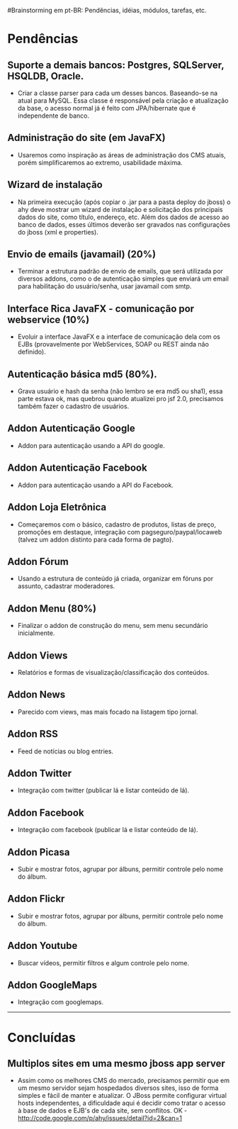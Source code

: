 #Brainstorming em pt-BR: Pendências, idéias, módulos, tarefas, etc.

# Pendências #

## Suporte a demais bancos: Postgres, SQLServer, HSQLDB, Oracle. ##
  * Criar a classe parser para cada um desses bancos. Baseando-se na atual para MySQL. Essa classe é responsável pela criação e atualização da base, o acesso normal já é feito com JPA/hibernate que é independente de banco.

## Administração do site (em JavaFX) ##
  * Usaremos como inspiração as áreas de administração dos CMS atuais, porém simplificaremos ao extremo, usabilidade máxima.

## Wizard de instalação ##
  * Na primeira execução (após copiar o .jar para a pasta deploy do jboss) o ahy deve mostrar um wizard de instalação e solicitação dos principais dados do site, como título, endereço, etc. Além dos dados de acesso ao banco de dados, esses últimos deverão ser gravados nas configurações do jboss (xml e properties).

## Envio de emails (javamail) (20%) ##
  * Terminar a estrutura padrão de envio de emails, que será utilizada por diversos addons, como o de autenticação simples que enviará um email para habilitação do usuário/senha, usar javamail com smtp.

## Interface Rica JavaFX - comunicação por webservice (10%) ##
  * Evoluir a interface JavaFX e a interface de comunicação dela com os EJBs (provavelmente por WebServices, SOAP ou REST ainda não definido).

## Autenticação básica md5 (80%). ##
  * Grava usuário e hash da senha (não lembro se era md5 ou sha1), essa parte estava ok, mas quebrou quando atualizei pro jsf 2.0, precisamos também fazer o cadastro de usuários.

## Addon Autenticação Google ##
  * Addon para autenticação usando a API do google.

## Addon Autenticação Facebook ##
  * Addon para autenticação usando a API do Facebook.

## Addon Loja Eletrônica ##
  * Começaremos com o básico, cadastro de produtos, listas de preço, promoções em destaque, integração com pagseguro/paypal/locaweb (talvez um addon distinto para cada forma de pagto).

## Addon Fórum ##
  * Usando a estrutura de conteúdo já criada, organizar em fóruns por assunto, cadastrar moderadores.

## Addon Menu (80%) ##
  * Finalizar o addon de construção do menu, sem menu secundário inicialmente.

## Addon Views ##
  * Relatórios e formas de visualização/classificação dos conteúdos.

## Addon News ##
  * Parecido com views, mas mais focado na listagem tipo jornal.

## Addon RSS ##
  * Feed de notícias ou blog entries.

## Addon Twitter ##
  * Integração com twitter (publicar lá e listar conteúdo de lá).

## Addon Facebook ##
  * Integração com facebook (publicar lá e listar conteúdo de lá).

## Addon Picasa ##
  * Subir e mostrar fotos, agrupar por álbuns, permitir controle pelo nome do álbum.

## Addon Flickr ##
  * Subir e mostrar fotos, agrupar por álbuns, permitir controle pelo nome do álbum.

## Addon Youtube ##
  * Buscar vídeos, permitir filtros e algum controle pelo nome.

## Addon GoogleMaps ##
  * Integração com googlemaps.


---


# Concluídas #

## Multiplos sites em uma mesmo jboss app server ##
  * Assim como os melhores CMS do mercado, precisamos permitir que em um mesmo servidor sejam hospedados diversos sites, isso de forma simples e fácil de manter e atualizar. O JBoss permite configurar virtual hosts independentes, a dificuldade aqui é decidir como tratar o acesso à base de dados e EJB's de cada site, sem conflitos.
OK - http://code.google.com/p/ahy/issues/detail?id=2&can=1